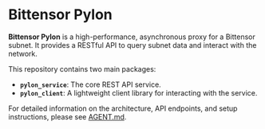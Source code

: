 # Bittensor Pylon

**Bittensor Pylon** is a high-performance, asynchronous proxy for a Bittensor subnet. It provides a RESTful API to query subnet data and interact with the network.

This repository contains two main packages:

-   **`pylon_service`**: The core REST API service.
-   **`pylon_client`**: A lightweight client library for interacting with the service.

For detailed information on the architecture, API endpoints, and setup instructions, please see [AGENT.md](AGENT.md).